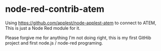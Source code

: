 # node-red-contrib-atem

Using https://github.com/applest/node-applest-atem to connect to ATEM, This is just a Node Red module for it.

Please forgive me for anything I'm not doing right, this is my first GitHib project and first node.js / node-red programing.
